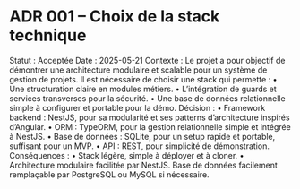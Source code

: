# ADR 001 – Choix de la stack technique

Statut : Acceptée
Date : 2025-05-21
Contexte :
Le projet a pour objectif de démontrer une architecture modulaire et scalable pour un système de gestion de projets. Il est nécessaire de choisir une stack qui permette :
• Une structuration claire en modules métiers.
• L’intégration de guards et services transverses pour la sécurité.
• Une base de données relationnelle simple à configurer et portable pour la démo.
Décision :
• Framework backend : NestJS, pour sa modularité et ses patterns d’architecture inspirés d’Angular.
• ORM : TypeORM, pour la gestion relationnelle simple et intégrée à NestJS.
• Base de données : SQLite, pour un setup rapide et portable, suffisant pour un MVP.
• API : REST, pour simplicité de démonstration.
Conséquences :
• Stack légère, simple à déployer et à cloner.
• Architecture modulaire facilitée par NestJS.
Base de données facilement remplaçable par PostgreSQL ou MySQL si nécessaire.
